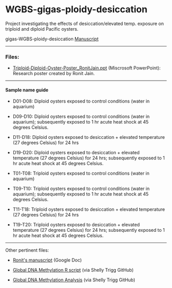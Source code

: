 # WGBS-gigas-ploidy-desiccation

Project investigating the effects of desiccation/elevated temp. exposure on triploid and diploid Pacific oysters.

gigas-WGBS-ploidy-desiccation [Manuscript](https://docs.google.com/document/d/17mcGDI-TWmU4vgBXmiXmeofe4qEuFH5inBKBHhG9tzg/edit)

---

### Files:

- [Triploid-Diploid-Oyster-Poster_RonitJain.ppt](https://github.com/RobertsLab/gigas_ploidy/blob/master/Triploid-Diploid-Oyster-Poster_RonitJain.pptx) (Miscrosoft PowerPoint): Research poster created by Ronit Jain.

---

#### Sample name guide

- D01-D08: Diploid oysters exposed to control conditions (water in aquarium)

- D09-D10: Diploid oysters exposed to control conditions (water in aquarium); subsequently exposed to 1 hr acute heat shock at 45 degrees Celsius.

- D11-D18: Diploid oysters exposed to desiccation + elevated temperature (27 degrees Celsius) for 24 hrs

- D19-D20: Diploid oysters exposed to desiccation + elevated temperature (27 degrees Celsius) for 24 hrs; subsequently exposed to 1 hr acute heat shock at 45 degrees Celsius.

- T01-T08: Triploid oysters exposed to control conditions (water in aquarium)

- T09-T10: Triploid oysters exposed to control conditions (water in aquarium); subsequently exposed to 1 hr acute heat shock at 45 degrees Celsius.

- T11-T18: Triploid oysters exposed to desiccation + elevated temperature (27 degrees Celsius) for 24 hrs

- T19-T20: Triploid oysters exposed to desiccation + elevated temperature (27 degrees Celsius) for 24 hrs; subsequently exposed to 1 hr acute heat shock at 45 degrees Celsius.

---

Other pertinent files:

- [Ronit's manuscript](https://docs.google.com/document/d/1nwY9I3pVzF5Xlfdzb7SdO1QKaNp5qyj0DuPCCa_YXi8/edit?usp=sharing) (Google Doc)

- [Global DNA Methylation R script](https://github.com/shellytrigg/C_gigas/blob/master/Polyploids/GlobalDNAMeth_Polyploids.R) (via Shelly Trigg GitHub)

- [Global DNA Methylation Analysis](https://github.com/shellytrigg/C_gigas/blob/master/Polyploids/GlobalDNAMeth_Polyploids.md) (via Shelly Trigg GitHub)


